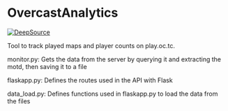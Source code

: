 # OvercastAnalytics
[![DeepSource](https://deepsource.io/gh/Quantum155/OvercastAnalytics.svg/?label=active+issues&show_trend=true&token=zfwolrih2FPA5BGLTWI4W-Fo)](https://deepsource.io/gh/Quantum155/OvercastAnalytics/?ref=repository-badge)

Tool to track played maps and player counts on play.oc.tc.

monitor.py: Gets the data from the server by querying it and extracting the motd, then saving it to a file

flaskapp.py: Defines the routes used in the API with Flask

data_load.py: Defines functions used in flaskapp.py to load the data from the files
